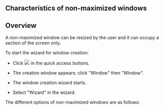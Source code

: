 


## Characteristics of non-maximized windows
			



<a name="NOTE1"></a>
<a name="NOTE1_1"></a>


## Overview
<a name="overview_ELTTEXTE000092"></a>
A non-maximized window can be resized by the user and it can occupy a section of the screen only. 



To start the wizard for window creation: 

- Click ![](https://doc.pcsoft.fr/en-US/images/image.awp?langid=3&name=ico_nouveau.gif) in the quick access buttons. 

- The creation window appears: click "Window" then "Window".

- The window creation wizard starts. 

- Select "Wizard" in the wizard.






The different options of non-maximized windows are as follows: 





